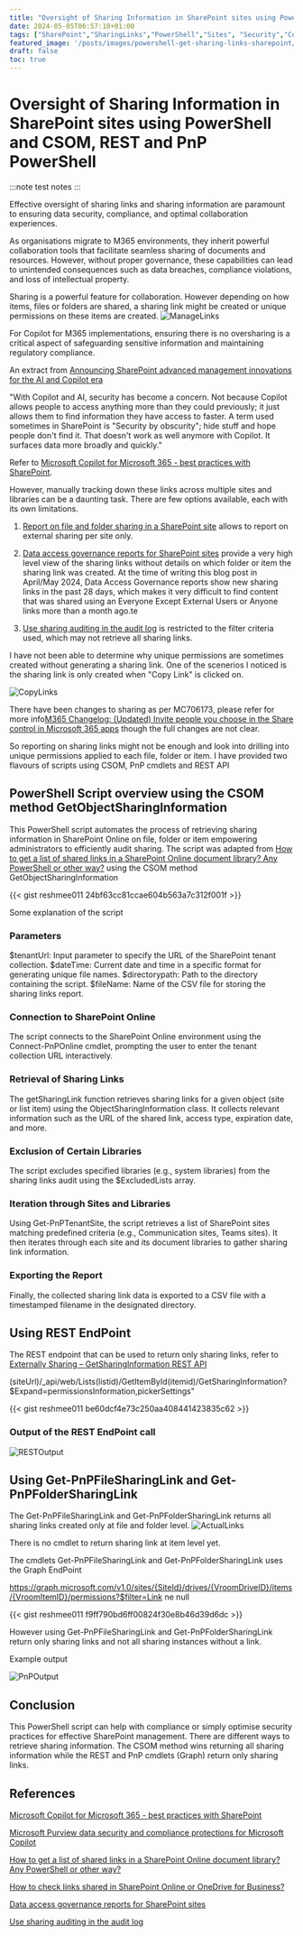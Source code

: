 ```yaml
---
title: "Oversight of Sharing Information in SharePoint sites using PowerShell and CSOM, REST and PnP PowerShell"
date: 2024-05-05T06:57:18+01:00
tags: ["SharePoint","SharingLinks","PowerShell","Sites", "Security","Copilot for M365", "Governance","CSOM","REST", "PnP","Microsoft Graph" ]
featured_image: '/posts/images/powershell-get-sharing-links-sharepoint/report.png'
draft: false
toc: true
---
```


# Oversight of Sharing Information in SharePoint sites using PowerShell and CSOM, REST and PnP PowerShell

:::note
test notes
:::

Effective oversight of sharing links and sharing information are paramount to ensuring data security, compliance, and optimal collaboration experiences. 

As organisations migrate to M365 environments, they inherit powerful collaboration tools that facilitate seamless sharing of documents and resources. However, without proper governance, these capabilities can lead to unintended consequences such as data breaches, compliance violations, and loss of intellectual property.

Sharing is a powerful feature for collaboration. However depending on how items, files or folders are shared, a sharing link might be created or unique permissions on these items are created.
![ManageLinks](../images/powershell-get-sharing-links-sharepoint/ManageLinks.png)

For Copilot for M365 implementations, ensuring there is no oversharing is a critical aspect of safeguarding sensitive information and maintaining regulatory compliance.

An extract from [Announcing SharePoint advanced management innovations for the AI and Copilot era](https://techcommunity.microsoft.com/t5/sharepoint-premium-blog/announcing-sharepoint-advanced-management-innovations-for-the-ai/ba-p/4126366?WT.mc_id=5005104&ck_subscriber_id=2673998245)

"With Copilot and AI, security has become a concern. Not because Copilot allows people to access anything more than they could previously; it just allows them to find information they have access to faster. A term used sometimes in SharePoint is "Security by obscurity"; hide stuff and hope people don't find it. That doesn't work as well anymore with Copilot. It surfaces data more broadly and quickly."

Refer to [Microsoft Copilot for Microsoft 365 - best practices with SharePoint](https://learn.microsoft.com/en-us/SharePoint/sharepoint-copilot-best-practices?wt.mc_id=MVP_308367).

However, manually tracking down these links across multiple sites and libraries can be a daunting task. There are few options available, each with its own limitations.

1. [Report on file and folder sharing in a SharePoint site](https://learn.microsoft.com/nl-nl/sharepoint/sharing-reports?wt.mc_id=MVP_308367) allows to report on external sharing per site only.
 
2. [Data access governance reports for SharePoint sites](https://learn.microsoft.com/en-us/sharepoint/data-access-governance-reports?wt.mc_id=MVP_308367) provide a very high level view of the sharing links without details on which folder or item the sharing link was created. At the time of writing this blog post in April/May 2024, Data Access Governance reports show new sharing links in the past 28 days, which makes it very difficult to find content that was shared using an Everyone Except External Users or Anyone links more than a month ago.te
3. [Use sharing auditing in the audit log](https://learn.microsoft.com/en-us/purview/audit-log-sharing?view=o365-worldwide&tabs=microsoft-purview-portal#how-to-identify-resources-shared-with-external-users?wt.mc_id=MVP_308367) is restricted to the filter criteria used, which may not retrieve all sharing links.

I have not been able to determine why unique permissions are sometimes created without generating a sharing link. One of the scenerios I noticed is the sharing link is only created when "Copy Link" is clicked on.

![CopyLinks](../images/powershell-get-sharing-links-sharepoint/linkcopied.png)

There have been changes to sharing as per MC706173, please refer for more info[M365 Changelog: (Updated) Invite people you choose in the Share control in Microsoft 365 apps](https://petri.com/microsoft-changelog/m365-changelog-invite-people-you-choose-in-the-share-control-in-microsoft-365-apps/) though the full changes are not clear.

So reporting on sharing links might not be enough and look into drilling into unique permissions applied to each file, folder or item. I have provided two flavours of scripts using CSOM, PnP cmdlets and REST API

## PowerShell Script overview using the CSOM method GetObjectSharingInformation

This PowerShell script automates the process of retrieving sharing information in SharePoint Online on file, folder or item empowering administrators to efficiently audit sharing. The script was adapted from 
[How to get a list of shared links in a SharePoint Online document library? Any PowerShell or other way?](https://learn.microsoft.com/en-us/answers/questions/992330/how-to-get-a-list-of-shared-links-in-a-sharepoint) using the CSOM method GetObjectSharingInformation

{{< gist reshmee011 24bf63cc81ccae604b563a7c312f001f >}}

Some explanation of the script

### Parameters

$tenantUrl: Input parameter to specify the URL of the SharePoint tenant collection.
$dateTime: Current date and time in a specific format for generating unique file names.
$directorypath: Path to the directory containing the script.
$fileName: Name of the CSV file for storing the sharing links report.

### Connection to SharePoint Online

The script connects to the SharePoint Online environment using the Connect-PnPOnline cmdlet, prompting the user to enter the tenant collection URL interactively.

### Retrieval of Sharing Links

The getSharingLink function retrieves sharing links for a given object (site or list item) using the ObjectSharingInformation class. It collects relevant information such as the URL of the shared link, access type, expiration date, and more.

### Exclusion of Certain Libraries

The script excludes specified libraries (e.g., system libraries) from the sharing links audit using the $ExcludedLists array.

### Iteration through Sites and Libraries

Using Get-PnPTenantSite, the script retrieves a list of SharePoint sites matching predefined criteria (e.g., Communication sites, Teams sites). It then iterates through each site and its document libraries to gather sharing link information.

### Exporting the Report

Finally, the collected sharing link data is exported to a CSV file with a timestamped filename in the designated directory.

## Using REST EndPoint

The REST endpoint that can be used to return only sharing links, refer to [Externally Sharing – GetSharingInformation REST API](https://sharepoint.stackexchange.com/questions/309303/get-all-shared-links-to-a-specific-user-in-tenant)

 (siteUrl)/_api/web/Lists(listid)/GetItemById(itemid)/GetSharingInformation?$Expand=permissionsInformation,pickerSettings"

{{< gist reshmee011 be60dcf4e73c250aa408441423835c62 >}}

### Output of the REST EndPoint call
![RESTOutput](../images/powershell-get-sharing-links-sharepoint/RESTOutput.png)

## Using Get-PnPFileSharingLink and Get-PnPFolderSharingLink

The Get-PnPFileSharingLink and Get-PnPFolderSharingLink returns all sharing links created only at file and folder level. 
![ActualLinks](../images/powershell-get-sharing-links-sharepoint/ActualSharingLinks.png)

There is no cmdlet to return sharing link at item level yet.

The cmdlets Get-PnPFileSharingLink and Get-PnPFolderSharingLink uses the Graph EndPoint

https://graph.microsoft.com/v1.0/sites/{SiteId}/drives/{VroomDriveID}/items/{VroomItemID}/permissions?$filter=Link ne null

{{< gist reshmee011 f9ff790bd6ff00824f30e8b46d39d6dc >}}

However using Get-PnPFileSharingLink and Get-PnPFolderSharingLink return only sharing links and not all sharing instances without a link.

Example output

![PnPOutput](../images/powershell-get-sharing-links-sharepoint/PnP_Output.png)

## Conclusion

This PowerShell script can help with compliance or simply optimise security practices for effective SharePoint management. There are different ways to retrieve sharing information. The CSOM method wins returning all sharing information while the REST and PnP cmdlets (Graph) return only sharing links.

## References

[Microsoft Copilot for Microsoft 365 - best practices with SharePoint](https://learn.microsoft.com/en-us/SharePoint/sharepoint-copilot-best-practices?wt.mc_id=MVP_308367)

[Microsoft Purview data security and compliance protections for Microsoft Copilot](https://learn.microsoft.com/en-us/purview/ai-microsoft-purview?wt.mc_id=MVP_308367)

[How to get a list of shared links in a SharePoint Online document library? Any PowerShell or other way?](https://learn.microsoft.com/en-us/answers/questions/992330/how-to-get-a-list-of-shared-links-in-a-sharepoint?wt.mc_id=MVP_308367)

[How to check links shared in SharePoint Online or OneDrive for Business?](https://erik365.blog/2023/03/16/how-to-check-links-shared-in-sharepoint-online-or-onedrive-for-business/#:~:text=In%20the%20SharePoint%20Online%20report,on%20your%20Microsoft%20365%20users)

[Data access governance reports for SharePoint sites](https://learn.microsoft.com/en-us/sharepoint/data-access-governance-reports?wt.mc_id=MVP_308367)

[Use sharing auditing in the audit log](https://learn.microsoft.com/en-us/purview/audit-log-sharing?view=o365-worldwide&tabs=microsoft-purview-portal#how-to-identify-resources-shared-with-external-users?wt.mc_id=MVP_308367) 
